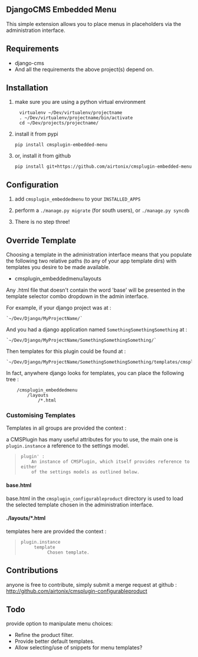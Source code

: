 ## DjangoCMS Embedded Menu

This simple extension allows you to place menus in placeholders via the
administration interface.


## Requirements

* django-cms
* And all the requirements the above project(s) depend on.


## Installation

1. make sure you are using a python virtual environment
```
     virtualenv ~/Dev/virtualenv/projectname
     . ~/Dev/virtualenv/projectname/bin/activate
     cd ~/Dev/projects/projectname/
```

2. install it from pypi

    `pip install cmsplugin-embedded-menu`

3. or, install it from github

    `pip install git+https://github.com/airtonix/cmsplugin-embedded-menu`

## Configuration

1. add `cmsplugin_embeddedmenu` to your `INSTALLED_APPS`

2. perform a `./manage.py migrate` (for south users), or `./manage.py syncdb`

3. There is no step three!


## Override Template

Choosing a template in the administration interface means that you
populate the following two relative paths (to any of your app template dirs)
with templates you desire to be made available.

* cmsplugin_embeddedmenu/layouts

Any .html file that doesn't contain the word 'base' will be presented in
the template selector combo dropdown in the admin interface.

For example, if your django project was at :

    `~/Dev/Django/MyProjectName/`

And you had a django application named `SomethingSomethingSomething` at :

    `~/Dev/Django/MyProjectName/SomethingSomethingSomething/`

Then templates for this plugin could be found at :

    `~/Dev/Django/MyProjectName/SomethingSomethingSomething/templates/cmsplugin_embeddedmenu/layouts/*.html`

In fact, anywhere django looks for templates, you can place the following tree :

```
    /cmsplugin_embeddedmenu
        /layouts
            /*.html
```

### Customising Templates

Templates in all groups are provided the context :

a CMSPlugin has many useful attributes for you to use, the main one
is `plugin.instance` a reference to the settings model.

>     plugin' :
>         An instance of CMSPlugin, which itself provides reference to either
>         of the settings models as outlined below.

#### base.html

base.html in the `cmsplugin_configurableproduct` directory is used to load the
selected template chosen in the administration interface.


#### ./layouts/*.html

templates here are provided the context :

>     plugin.instance
>          template
>               Chosen template.
>



## Contributions

anyone is free to contribute, simply submit a merge request at
github : http://github.com/airtonix/cmsplugin-configurableproduct


## Todo

provide option to manipulate menu choices:

* Refine the product filter.
* Provide better default templates.
* Allow selecting/use of snippets for menu templates?
